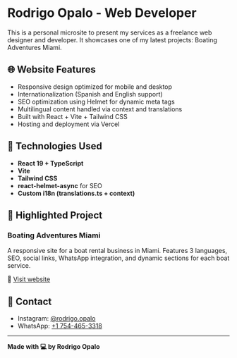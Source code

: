 # Rodrigo Opalo - Web Developer

This is a personal microsite to present my services as a freelance web designer and developer. It showcases one of my latest projects: Boating Adventures Miami.

## 🌐 Website Features

- Responsive design optimized for mobile and desktop
- Internationalization (Spanish and English support)
- SEO optimization using Helmet for dynamic meta tags
- Multilingual content handled via context and translations
- Built with React + Vite + Tailwind CSS
- Hosting and deployment via Vercel

## 🚀 Technologies Used

- **React 19 + TypeScript**
- **Vite**
- **Tailwind CSS**
- **react-helmet-async** for SEO
- **Custom i18n (translations.ts + context)**

## 📸 Highlighted Project

### Boating Adventures Miami
A responsive site for a boat rental business in Miami. Features 3 languages, SEO, social links, WhatsApp integration, and dynamic sections for each boat service.

🔗 [Visit website](https://boatingadventuresmiami.com)

## 🤝 Contact

- Instagram: [@rodrigo.opalo](https://www.instagram.com/rodrigo.opalo)
- WhatsApp: [+1 754-465-3318](https://wa.me/17544653318)

---

**Made with 💻 by Rodrigo Opalo**